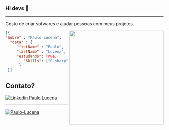 ### Hi devs 👋
 -------

Gosto de criar sofwares e ajudar pessoas com meus projetos.

<img align="right" width="300" src="https://i2.wp.com/allhtaccess.info/wp-content/uploads/2018/03/programming.gif?fit=1281%2C716&ssl=1" />

```Json
[{
"Sobre" : "Paulo Lucena", 
  "data" : {
     "fistName" : "Paulo",
     "lastName" : "Lucena",
     "estudando": True,
        "Skills": ["C-sharp", "Java", "JavaScritp"]
      } 
 }]
 ```
 
 Contato?
 -------
<a href="https://www.linkedin.com/in/srpaulolucena/" target="_blank"><img src="https://img.shields.io/badge/LinkedIn-0077B5?style=for-the-badge&logo=linkedin&logoColor=white" title="Linkedin Paulo Lucena"/>
 
 ------
 [![Paulo-Lucena](https://github-readme-stats.vercel.app/api/top-langs/?username=Paulo-Lucena&hide=html&layout=compact=true&theme=merko)](https://github.com/Paulo-Lucena/)

